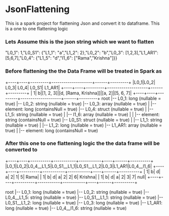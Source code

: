 # JsonFlattening
This is a spark project for flattening Json and convert it to dataframe. This is a one to one flattening logic

### Lets Assume this is the json string which we want to flatten
"L0_1": 1,"L0_S1": {"L1_1": "a","L1_2": 2},"L0_2": "b","L0_3": [1,2,3],"L1_AR1": [5,6,7],"L0_4": {"L1_5": "d","l1_6": ["Rama","Krishna"]}}

### Before flattening the the Data Frame will be treated in Spark as
<tr>
+----+----+---------+--------------------+------+---------+
|L0_1|L0_2|     L0_3|                L0_4| L0_S1|   L1_AR1|
+----+----+---------+--------------------+------+---------+
|   1|   b|[1, 2, 3]|[d, [Rama, Krishna]]|[a, 2]|[5, 6, 7]|
+----+----+---------+--------------------+------+---------+
 </tr>
root
 |-- L0_1: long (nullable = true)
 |-- L0_2: string (nullable = true)
 |-- L0_3: array (nullable = true)
 |    |-- element: long (containsNull = true)
 |-- L0_4: struct (nullable = true)
 |    |-- L1_5: string (nullable = true)
 |    |-- l1_6: array (nullable = true)
 |    |    |-- element: string (containsNull = true)
 |-- L0_S1: struct (nullable = true)
 |    |-- L1_1: string (nullable = true)
 |    |-- L1_2: long (nullable = true)
 |-- L1_AR1: array (nullable = true)
 |    |-- element: long (containsNull = true)
 
 ### After this one to one flattening logic the the data frame will be converted to 
 +----+----+----------+-----------+-----------+----+------+----------+
|L0_1|L0_2|L0_4__L1_5|L0_S1__L1_1|L0_S1__L1_2|L0_3|L1_AR1|L0_4__l1_6|
+----+----+----------+-----------+-----------+----+------+----------+
|   1|   b|         d|          a|          2|   1|     5|      Rama|
|   1|   b|         d|          a|          2|   2|     6|   Krishna|
|   1|   b|         d|          a|          2|   3|     7|      null|
+----+----+----------+-----------+-----------+----+------+----------+

root
 |-- L0_1: long (nullable = true)
 |-- L0_2: string (nullable = true)
 |-- L0_4__L1_5: string (nullable = true)
 |-- L0_S1__L1_1: string (nullable = true)
 |-- L0_S1__L1_2: long (nullable = true)
 |-- L0_3: long (nullable = true)
 |-- L1_AR1: long (nullable = true)
 |-- L0_4__l1_6: string (nullable = true)
